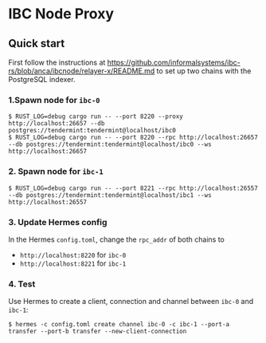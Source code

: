 # IBC Node Proxy

## Quick start

First follow the instructions at https://github.com/informalsystems/ibc-rs/blob/anca/ibcnode/relayer-x/README.md
to set up two chains with the PostgreSQL indexer.

### 1.Spawn node for `ibc-0`

```shell
$ RUST_LOG=debug cargo run -- --port 8220 --proxy http://localhost:26657 --db postgres://tendermint:tendermint@localhost/ibc0
$ RUST_LOG=debug cargo run -- --port 8220 --rpc http://localhost:26657 --db postgres://tendermint:tendermint@localhost/ibc0 --ws http://localhost:26657
```

### 2. Spawn node for `ibc-1`

```shell
$ RUST_LOG=debug cargo run -- --port 8221 --rpc http://localhost:26557 --db postgres://tendermint:tendermint@localhost/ibc1 --ws http://localhost:26557
```

### 3. Update Hermes config

In the Hermes `config.toml`, change the `rpc_addr` of both chains to

- `http://localhost:8220` for `ibc-0`
- `http://localhost:8221` for `ibc-1`

### 4. Test

Use Hermes to create a client, connection and channel between `ibc-0` and `ibc-1`:

```
$ hermes -c config.toml create channel ibc-0 -c ibc-1 --port-a transfer --port-b transfer --new-client-connection
```

